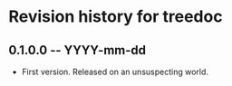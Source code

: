 # Revision history for treedoc

## 0.1.0.0 -- YYYY-mm-dd

* First version. Released on an unsuspecting world.
